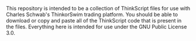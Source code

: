 This repository is intended to be a collection of ThinkScript files for use with Charles Schwab's ThinkorSwim trading platform. 
You should be able to download or copy and paste all of the ThinkScript code that is present in the files.
Everything here is intended for use under the GNU Public License 3.0.
